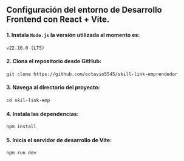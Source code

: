 ## Configuración del entorno de Desarrollo Frontend con React + Vite.

#### 1. Instala `Node.js` la versión utilizada al momento es:
`v22.16.0 (LTS)`

#### 2. Clona el repositorio desde GitHub:
`git clone https://github.com/octavio5545/skill-link-emprendedor`

#### 3. Navega al directorio del proyecto:
`cd skil-link-emp`

#### 4. Instala las dependencias:
`npm install`

#### 5. Inicia el servidor de desarrollo de Vite:
`npm run dev`
